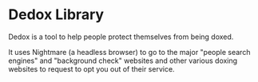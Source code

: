 # Dedox Library

Dedox is a tool to help people protect themselves from being doxed.

It uses Nightmare (a headless browser) to go to the major "people search
engines" and "background check" websites and other various doxing
websites to request to opt you out of their service.
